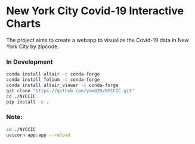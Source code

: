 # New York City Covid-19 Interactive Charts
The project aims to create a webapp to visualize the Covid-19 data in New York City by zipcode. 


### In Development 
```bash
conda install altair -c conda-forge 
conda install folium -c conda-forge
conda install altair_viewer -c conda-forge
git clone "https://github.com/yam020/NYCCIC.git"
cd ./NYCCIC
pip install -e . 
```


### Note:
```bash
cd ./NYCCIC 
uvicorn app:app --reload
```

